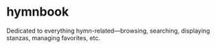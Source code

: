 # hymnbook
Dedicated to everything hymn-related—browsing, searching, displaying stanzas, managing favorites, etc.

